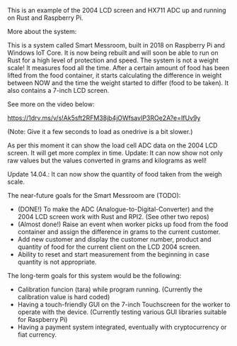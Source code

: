
This is an example of the 2004 LCD screen and HX711 ADC up and running on Rust and Raspberry Pi.

More about the system:

This is a system called Smart Messroom, built in 2018 on Raspberry Pi and Windows IoT Core. It is now being rebuilt and will soon be able to run on Rust for a high level of protection and speed. 
The system is not a weight scale! It measures food all the time. After a certain amount of food has been lifted from the food container, it starts calculating the difference in weight between NOW and the time the weight started to differ (food to be taken).
It also contains a 7-inch LCD screen.

See more on the video below:

https://1drv.ms/v/s!Ak5sft2RFM38jb4jOWfsavIP3ROe2A?e=IfUv9y

(Note: Give it a few seconds to load as onedrive is a bit slower.)


As per this moment it can show the load cell ADC data on the 2004 LCD screen. It will get more complex in time.
Update: It can now show not only raw values but the values converted in grams and kilograms as well!

Update 14.04.: It can now show the quantity of food taken from the weigh scale.

The near-future goals for the Smart Messroom are (TODO):

 - (DONE!) To make the ADC (Analogue-to-Digital-Converter) and the 2004 LCD screen work with Rust and RPI2. (See other two repos)
 - (Almost done!) Raise an event when worker picks up food from the food container and assign the difference in grams to the current customer.
 - Add new customer and display the customer number, product and quantity of food for the current client on the LCD 2004 screen.
 - Ability to reset and start measurement from the beginning in case quantity is not appropriate.


The long-term goals for this system would be the following:
 - Calibration funcion (tara) while program running. (Currently the calibration value is hard coded)
 - Having a touch-friendly GUI on the 7-inch Touchscreen for the worker to operate with the device. (Currently testing various GUI libraries  suitable for Raspberry Pi)
 - Having a payment system integrated, eventually with cryptocurrency or fiat currency.


